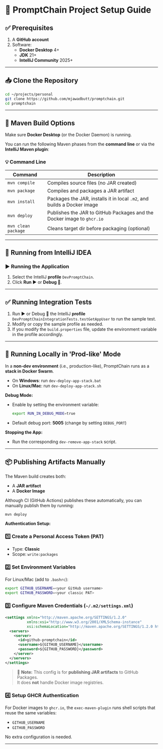 # 🚀 PromptChain Project Setup Guide

## ✅ Prerequisites

1. A **GitHub account**
2. Software:
    - **Docker Desktop** 4+
    - **JDK** 21+
    - **IntelliJ Community** 2025+

---

## 📥 Clone the Repository

```bash
cd ~/projects/personal
git clone https://github.com/mjawadbutt/promptchain.git
cd promptchain
```

---

## 🔧 Maven Build Options

Make sure **Docker Desktop** (or the Docker Daemon) is running.

You can run the following Maven phases from the **command line** or via the **IntelliJ Maven plugin**:

### 💡 Command Line

| Command               | Description                                                                 |
|-----------------------|-----------------------------------------------------------------------------|
| `mvn compile`         | Compiles source files (no JAR created)                                      |
| `mvn package`         | Compiles and packages a JAR artifact                                        |
| `mvn install`         | Packages the JAR, installs it in local `.m2`, and builds a Docker image     |
| `mvn deploy`          | Publishes the JAR to GitHub Packages and the Docker image to `ghcr.io`      |
| `mvn clean package`   | Cleans target dir before packaging (optional)                               |

---

## 🧠 Running from IntelliJ IDEA

### ▶️ Running the Application

1. Select the IntelliJ **profile** `DevPromptChain`.
2. Click **Run ▶️** or **Debug 🐞**.

---

## ✅ Running Integration Tests

1. Run ▶️ or Debug 🐞 the IntelliJ **profile** `DevPromptChainIntegrationTests.testGetAppUser` to run the sample test.
2. Modify or copy the sample profile as needed.
3. If you modify the `build.properties` file, update the environment variable in the profile accordingly.

---

## 🧠 Running Locally in 'Prod-like' Mode

In a **non-dev environment** (i.e., production-like), PromptChain runs as a **stack in Docker Swarm**.

- On **Windows**: run `dev-deploy-app-stack.bat`
- On **Linux/Mac**: run `dev-deploy-app-stack.sh`

**Debug Mode:**
- Enable by setting the environment variable:
  ```bash
  export RUN_IN_DEBUG_MODE=true
  ```
- Default debug port: **5005** (change by setting `DEBUG_PORT`)

**Stopping the App:**
- Run the corresponding `dev-remove-app-stack` script.

---

## 📦 Publishing Artifacts Manually

The Maven build creates both:
- A **JAR artifact**
- A **Docker Image**

Although CI (GitHub Actions) publishes these automatically, you can manually publish them by running:

```bash
mvn deploy
```

**Authentication Setup:**

### 1️⃣ Create a Personal Access Token (PAT)
- Type: **Classic**
- Scope: `write:packages`

### 2️⃣ Set Environment Variables
For Linux/Mac (add to `.bashrc`):
```bash
export GITHUB_USERNAME=<your GitHub username>
export GITHUB_PASSWORD=<your classic PAT>
```

### 3️⃣ Configure Maven Credentials (`~/.m2/settings.xml`)
```xml
<settings xmlns="http://maven.apache.org/SETTINGS/1.2.0"
          xmlns:xsi="http://www.w3.org/2001/XMLSchema-instance"
          xsi:schemaLocation="http://maven.apache.org/SETTINGS/1.2.0 https://maven.apache.org/xsd/settings-1.2.0.xsd">
  <servers>
    <server>
      <id>github-promptchain</id>
      <username>${GITHUB_USERNAME}</username>
      <password>${GITHUB_PASSWORD}</password>
    </server>
  </servers>
</settings>
```
> 📝 **Note:** This config is for **publishing JAR artifacts** to GitHub Packages.  
> It does **not** handle Docker image registries.

### 4️⃣ Setup GHCR Authentication
For Docker images to `ghcr.io`, the `exec-maven-plugin` runs shell scripts that reuse the same variables:
- `GITHUB_USERNAME`
- `GITHUB_PASSWORD`

No extra configuration is needed.

---

